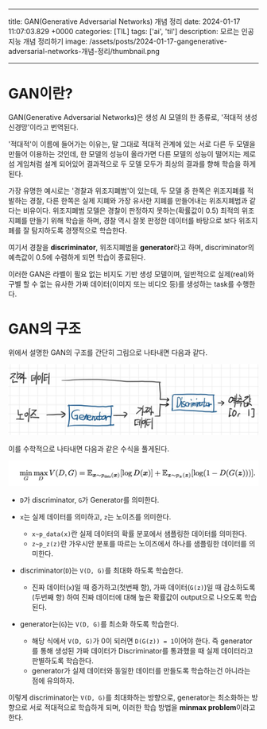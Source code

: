 

---
title: GAN(Generative Adversarial Networks) 개념 정리
date: 2024-01-17 11:07:03.829 +0000
categories: [TIL]
tags: ['ai', 'til']
description: 모르는 인공지능 개념 정리하기
image: /assets/posts/2024-01-17-gangenerative-adversarial-networks-개념-정리/thumbnail.png

---

# GAN이란?

GAN(Generative Adversarial Networks)은 생성 AI 모델의 한 종류로, '적대적 생성 신경망'이라고 번역된다.

'적대적'이 이름에 들어가는 이유는, 말 그대로 적대적 관계에 있는 서로 다른 두 모델을 만들어 이용하는 것인데, 한 모델의 성능이 올라가면 다른 모델의 성능이 떨어지는 제로섬 게임처럼 설계 되어있어 결과적으로 두 모델 모두가 최상의 결과를 향해 학습을 하게 된다.

가장 유명한 예시로는 '경찰과 위조지폐범'이 있는데, 두 모델 중 한쪽은 위조지폐를 적발하는 경찰, 다른 한쪽은 실제 지폐와 가장 유사한 지폐를 만들어내는 위조지폐범과 같다는 비유이다.
위조지폐범 모델은 경찰이 판정하지 못하는(확률값이 0.5) 최적의 위조지폐를 만들기 위해 학습을 하며, 경찰 역시 잘못 판정한 데이터를 바탕으로 보다 위조지폐를 잘 탐지하도록 경쟁적으로 학습한다.

여기서 경찰을 **discriminator**, 위조지폐범을 **generator**라고 하며, discriminator의 예측값이 0.5에 수렴하게 되면 학습이 종료된다.

이러한 GAN은 라벨이 필요 없는 비지도 기반 생성 모델이며, 
일반적으로 실제(real)와 구별 할 수 없는 유사한 가짜 데이터(이미지 또는 비디오 등)를 생성하는 task를 수행한다.

# GAN의 구조

위에서 설명한 GAN의 구조를 간단히 그림으로 나타내면 다음과 같다.

![img](/assets/posts/2024-01-17-gangenerative-adversarial-networks-개념-정리/img0.png)

이를 수학적으로 나타내면 다음과 같은 수식을 풀게된다.

![img](/assets/posts/2024-01-17-gangenerative-adversarial-networks-개념-정리/img1.png)

- `D`가 discriminator, `G`가 Generator를 의미한다.
- `x`는 실제 데이터를 의미하고, `z`는 노이즈를 의미한다.
  - `x~p_data(x)`란 실제 데이터의 확률 분포에서 샘플링한 데이터를 의미한다.
  - `z~p_z(z)`란 가우시안 분포를 따르는 노이즈에서 하나를 샘플링한 데이터를 의미한다.


- discriminator(`D`)는 `V(D, G)`를 최대화 하도록 학습한다. 
  - 진짜 데이터(`x`)일 때 증가하고(첫번째 항), 가짜 데이터(`G(z)`)일 때 감소하도록(두번째 항) 하여 진짜 데이터에 대해 높은 확률값이 output으로 나오도록 학습된다.
- generator는(`G`)는 `V(D, G)`를 최소화 하도록 학습한다.
  - 해당 식에서 `V(D, G)`가 0이 되러면 `D(G(z)) = 1`이어야 한다. 즉 generator를 통해 생성된 가짜 데이터가 Discriminator를 통과했을 때 실제 데이터라고 판별하도록 학습한다.
  - generator가 실제 데이터와 동일한 데이터를 만들도록 학습하는건 아니라는 점에 유의하자.

이렇게 discriminator는 `V(D, G)`를 최대화하는 방향으로, generator는 최소화하는 방향으로 서로 적대적으로 학습하게 되며, 이러한 학습 방법을 **minmax problem**이라고 한다.

        